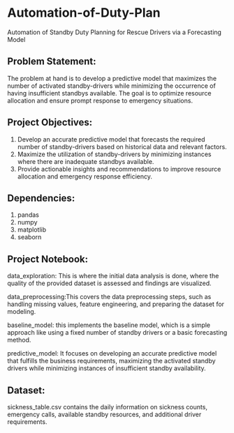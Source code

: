 # Automation-of-Duty-Plan

Automation of Standby Duty Planning for Rescue Drivers via a Forecasting Model

## Problem Statement:
 The problem at hand is to develop a predictive model that maximizes the number of activated standby-drivers while minimizing the occurrence of having insufficient standbys available. The goal is to optimize resource allocation and ensure prompt response to emergency situations.
 
## Project Objectives:
1.	Develop an accurate predictive model that forecasts the required number of standby-drivers based on historical data and relevant factors.
2.	Maximize the utilization of standby-drivers by minimizing instances where there are inadequate standbys available.
3.	Provide actionable insights and recommendations to improve resource allocation and emergency response efficiency.

## Dependencies:
1. pandas 
2. numpy 
3. matplotlib
4. seaborn

## Project Notebook:

data_exploration: This is where the initial data analysis is done, where the quality of the provided dataset is assessed and findings are visualized.

data_preprocessing:This covers the data preprocessing steps, such as handling missing values, feature engineering, and preparing the dataset for modeling.

baseline_model: this implements the baseline model, which is a simple approach like using a fixed number of standby drivers or a basic forecasting method.

predictive_model: It focuses on developing an accurate predictive model that fulfills the business requirements, maximizing the activated standby drivers while minimizing instances of insufficient standby availability.


## Dataset:

 sickness_table.csv contains the daily information on sickness counts, emergency calls, available standby resources, and additional driver requirements.
